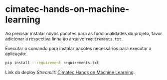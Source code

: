 # cimatec-hands-on-machine-learning

Ao precisar instalar novos pacotes para as funcionalidades do projeto, favor adicionar a respectiva linha ao arquivo ```requirements.txt```.

Executar o comando para instalar pacotes necessários para executar a aplicação:

```sh
pip install --requirement requirements.txt
```


Link do deploy *Streamlit*: [Cimatec Hands on Machine Learning](https://cimatec-hands-on-machine-learning-main.streamlit.app/ "Link do aplicativo no ambiente streamlit").
